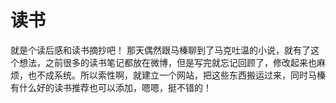 # 读书
就是个读后感和读书摘抄吧！
那天偶然跟马榛聊到了马克吐温的小说，就有了这个想法，之前很多的读书笔记都放在微博，但是写完就忘记回顾了，修改起来也麻烦，也不成系统。所以索性啊，就建立一个网站，把这些东西搬运过来，同时马榛有什么好的读书推荐也可以添加，嗯嗯，挺不错的！
